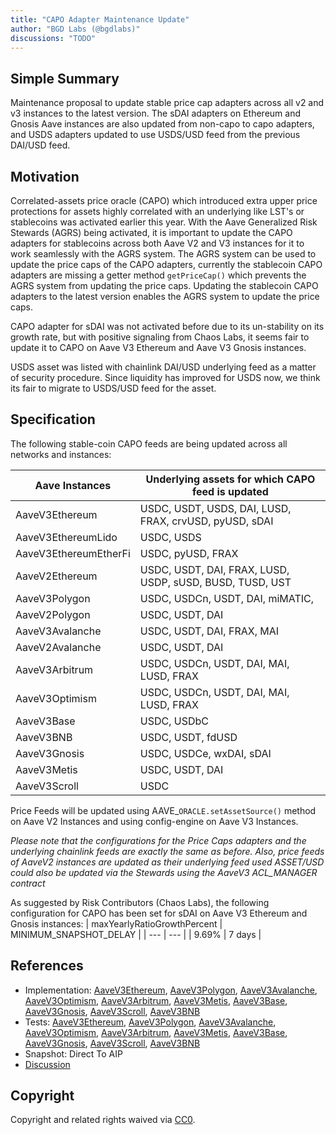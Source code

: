 ```yaml
---
title: "CAPO Adapter Maintenance Update"
author: "BGD Labs (@bgdlabs)"
discussions: "TODO"
---
```


## Simple Summary

Maintenance proposal to update stable price cap adapters across all v2 and v3 instances to the latest version. The sDAI adapters on Ethereum and Gnosis Aave instances are also updated from non-capo to capo adapters, and USDS adapters updated to use USDS/USD feed from the previous DAI/USD feed.

## Motivation

Correlated-assets price oracle (CAPO) which introduced extra upper price protections for assets highly correlated with an underlying like LST's or stablecoins was activated earlier this year. With the Aave Generalized Risk Stewards (AGRS) being activated, it is important to update the CAPO adapters for stablecoins across both Aave V2 and V3 instances for it to work seamlessly with the AGRS system. The AGRS system can be used to update the price caps of the CAPO adapters, currently the stablecoin CAPO adapters are missing a getter method `getPriceCap()` which prevents the AGRS system from updating the price caps. Updating the stablecoin CAPO adapters to the latest version enables the AGRS system to update the price caps.

CAPO adapter for sDAI was not activated before due to its un-stability on its growth rate, but with positive signaling from Chaos Labs, it seems fair to update it to CAPO on Aave V3 Ethereum and Aave V3 Gnosis instances.

USDS asset was listed with chainlink DAI/USD underlying feed as a matter of security procedure. Since liquidity has improved for USDS now, we think its fair to migrate to USDS/USD feed for the asset.

## Specification

The following stable-coin CAPO feeds are being updated across all networks and instances:

| Aave Instances        | Underlying assets for which CAPO feed is updated         |
| --------------------- | -------------------------------------------------------- |
| AaveV3Ethereum        | USDC, USDT, USDS, DAI, LUSD, FRAX, crvUSD, pyUSD, sDAI    |
| AaveV3EthereumLido    | USDC, USDS                                               |
| AaveV3EthereumEtherFi | USDC, pyUSD, FRAX                                        |
| AaveV2Ethereum        | USDC, USDT, DAI, FRAX, LUSD, USDP, sUSD, BUSD, TUSD, UST |
| AaveV3Polygon         | USDC, USDCn, USDT, DAI, miMATIC,                         |
| AaveV2Polygon         | USDC, USDT, DAI                                          |
| AaveV3Avalanche       | USDC, USDT, DAI, FRAX, MAI                               |
| AaveV2Avalanche       | USDC, USDT, DAI                                          |
| AaveV3Arbitrum        | USDC, USDCn, USDT, DAI, MAI, LUSD, FRAX                  |
| AaveV3Optimism        | USDC, USDCn, USDT, DAI, MAI, LUSD, FRAX                  |
| AaveV3Base            | USDC, USDbC                                              |
| AaveV3BNB             | USDC, USDT, fdUSD                                        |
| AaveV3Gnosis          | USDC, USDCe, wxDAI, sDAI                                 |
| AaveV3Metis           | USDC, USDT, DAI                                          |
| AaveV3Scroll          | USDC                                                     |

Price Feeds will be updated using AAVE\_`ORACLE.setAssetSource()` method on Aave V2 Instances and using config-engine on Aave V3 Instances.

_Please note that the configurations for the Price Caps adapters and the underlying chainlink feeds are exactly the same as before. Also, price feeds of AaveV2 instances are updated as their underlying feed used ASSET/USD could also be updated via the Stewards using the AaveV3 ACL_MANAGER contract_

As suggested by Risk Contributors (Chaos Labs), the following configuration for CAPO has been set for sDAI on Aave V3 Ethereum and Gnosis instances:
| maxYearlyRatioGrowthPercent | MINIMUM_SNAPSHOT_DELAY |
| --- | --- |
| 9.69% | 7 days |

## References

- Implementation: [AaveV3Ethereum](https://github.com/bgd-labs/aave-proposals-v3/blob/main/src/20241101_Multi_UpdatePriceCapAdaptersCAPO/AaveV3Ethereum_UpdatePriceCapAdaptersCAPO_20241101.sol), [AaveV3Polygon](https://github.com/bgd-labs/aave-proposals-v3/blob/main/src/20241101_Multi_UpdatePriceCapAdaptersCAPO/AaveV3Polygon_UpdatePriceCapAdaptersCAPO_20241101.sol), [AaveV3Avalanche](https://github.com/bgd-labs/aave-proposals-v3/blob/main/src/20241101_Multi_UpdatePriceCapAdaptersCAPO/AaveV3Avalanche_UpdatePriceCapAdaptersCAPO_20241101.sol), [AaveV3Optimism](https://github.com/bgd-labs/aave-proposals-v3/blob/main/src/20241101_Multi_UpdatePriceCapAdaptersCAPO/AaveV3Optimism_UpdatePriceCapAdaptersCAPO_20241101.sol), [AaveV3Arbitrum](https://github.com/bgd-labs/aave-proposals-v3/blob/main/src/20241101_Multi_UpdatePriceCapAdaptersCAPO/AaveV3Arbitrum_UpdatePriceCapAdaptersCAPO_20241101.sol), [AaveV3Metis](https://github.com/bgd-labs/aave-proposals-v3/blob/main/src/20241101_Multi_UpdatePriceCapAdaptersCAPO/AaveV3Metis_UpdatePriceCapAdaptersCAPO_20241101.sol), [AaveV3Base](https://github.com/bgd-labs/aave-proposals-v3/blob/main/src/20241101_Multi_UpdatePriceCapAdaptersCAPO/AaveV3Base_UpdatePriceCapAdaptersCAPO_20241101.sol), [AaveV3Gnosis](https://github.com/bgd-labs/aave-proposals-v3/blob/main/src/20241101_Multi_UpdatePriceCapAdaptersCAPO/AaveV3Gnosis_UpdatePriceCapAdaptersCAPO_20241101.sol), [AaveV3Scroll](https://github.com/bgd-labs/aave-proposals-v3/blob/main/src/20241101_Multi_UpdatePriceCapAdaptersCAPO/AaveV3Scroll_UpdatePriceCapAdaptersCAPO_20241101.sol), [AaveV3BNB](https://github.com/bgd-labs/aave-proposals-v3/blob/main/src/20241101_Multi_UpdatePriceCapAdaptersCAPO/AaveV3BNB_UpdatePriceCapAdaptersCAPO_20241101.sol)
- Tests: [AaveV3Ethereum](https://github.com/bgd-labs/aave-proposals-v3/blob/main/src/20241101_Multi_UpdatePriceCapAdaptersCAPO/AaveV3Ethereum_UpdatePriceCapAdaptersCAPO_20241101.t.sol), [AaveV3Polygon](https://github.com/bgd-labs/aave-proposals-v3/blob/main/src/20241101_Multi_UpdatePriceCapAdaptersCAPO/AaveV3Polygon_UpdatePriceCapAdaptersCAPO_20241101.t.sol), [AaveV3Avalanche](https://github.com/bgd-labs/aave-proposals-v3/blob/main/src/20241101_Multi_UpdatePriceCapAdaptersCAPO/AaveV3Avalanche_UpdatePriceCapAdaptersCAPO_20241101.t.sol), [AaveV3Optimism](https://github.com/bgd-labs/aave-proposals-v3/blob/main/src/20241101_Multi_UpdatePriceCapAdaptersCAPO/AaveV3Optimism_UpdatePriceCapAdaptersCAPO_20241101.t.sol), [AaveV3Arbitrum](https://github.com/bgd-labs/aave-proposals-v3/blob/main/src/20241101_Multi_UpdatePriceCapAdaptersCAPO/AaveV3Arbitrum_UpdatePriceCapAdaptersCAPO_20241101.t.sol), [AaveV3Metis](https://github.com/bgd-labs/aave-proposals-v3/blob/main/src/20241101_Multi_UpdatePriceCapAdaptersCAPO/AaveV3Metis_UpdatePriceCapAdaptersCAPO_20241101.t.sol), [AaveV3Base](https://github.com/bgd-labs/aave-proposals-v3/blob/main/src/20241101_Multi_UpdatePriceCapAdaptersCAPO/AaveV3Base_UpdatePriceCapAdaptersCAPO_20241101.t.sol), [AaveV3Gnosis](https://github.com/bgd-labs/aave-proposals-v3/blob/main/src/20241101_Multi_UpdatePriceCapAdaptersCAPO/AaveV3Gnosis_UpdatePriceCapAdaptersCAPO_20241101.t.sol), [AaveV3Scroll](https://github.com/bgd-labs/aave-proposals-v3/blob/main/src/20241101_Multi_UpdatePriceCapAdaptersCAPO/AaveV3Scroll_UpdatePriceCapAdaptersCAPO_20241101.t.sol), [AaveV3BNB](https://github.com/bgd-labs/aave-proposals-v3/blob/main/src/20241101_Multi_UpdatePriceCapAdaptersCAPO/AaveV3BNB_UpdatePriceCapAdaptersCAPO_20241101.t.sol)
- Snapshot: Direct To AIP
- [Discussion](TODO)

## Copyright

Copyright and related rights waived via [CC0](https://creativecommons.org/publicdomain/zero/1.0/).

